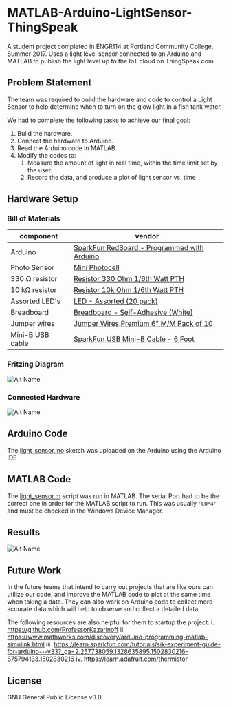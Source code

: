 # MATLAB-Arduino-LightSensor-ThingSpeak
A student project completed in ENGR114 at Portland Community College, Summer 2017. Uses a light level sensor connected to an Arduino and MATLAB to publish the light level up to the IoT cloud on ThingSpeak.com

## Problem Statement
The team was required to build the hardware and code to control a Light Sensor to help determine when to turn on the glow light in a fish tank water.

We had to complete the following tasks to achieve our final goal:
1. Build the hardware.
1. Connect the hardware to Arduino.
1. Read the Arduino code in MATLAB.
1. Modify the codes to:
   1. Measure the amount of light in real time, within the time limit set by the user.
   1. Record the data, and produce a plot of light sensor vs. time


## Hardware Setup

### Bill of Materials
|component|vendor|
|---|---|
|Arduino|[SparkFun RedBoard - Programmed with Arduino](https://www.sparkfun.com/products/13975)|
|Photo Sensor|[Mini Photocell](https://www.sparkfun.com/products/9088)|
|330 Ω resistor|[Resistor 330 Ohm 1/6th Watt PTH](https://www.sparkfun.com/products/8377)|
|10 kΩ resistor|[Resistor 10k Ohm 1/6th Watt PTH](https://www.sparkfun.com/products/8374)|
|Assorted LED's|[LED - Assorted (20 pack)](https://www.sparkfun.com/products/12062)|
|Breadboard|[Breadboard - Self-Adhesive (White)](https://www.sparkfun.com/products/12002)|
|Jumper wires|[Jumper Wires Premium 6" M/M Pack of 10](https://www.sparkfun.com/products/8431 )|
|Mini-B USB cable|[SparkFun USB Mini-B Cable - 6 Foot](https://www.sparkfun.com/products/11301)|

### Fritzing Diagram
![Alt Name](/doc/fritzing_light_sensor.png)
### Connected Hardware
![Alt Name](/doc/light_sensor_hardware.png)

## Arduino Code
The [light_sensor.ino](light_sensor.ino) sketch was uploaded on the Arduino using the Arduino IDE

## MATLAB Code
The [light_sensor.m](light_sensor.m) script was run in MATLAB. The serial Port had to be the correct one in order for the MATLAB script to run. This was usually `'COM4'` and must be checked in the Windows Device Manager.

## Results
![Alt Name](/doc/light_sensor_results.png)

## Future Work
In the future teams that intend to carry out projects that are like ours can utilize our code, and improve the MATLAB code to plot at the same time when taking a data. They can also work on Arduino code to collect more accurate data which will help to observe and collect a detailed data. 

The following resources are also helpful for them to startup the project:
i.	https://github.com/ProfessorKazarinoff
ii.	https://www.mathworks.com/discovery/arduino-programming-matlab-simulink.html
iii.	https://learn.sparkfun.com/tutorials/sik-experiment-guide-for-arduino---v33?_ga=2.257738059.1328635895.1502830216-875794133.1502830216
iv.	https://learn.adafruit.com/thermistor


## License
GNU General Public License v3.0
